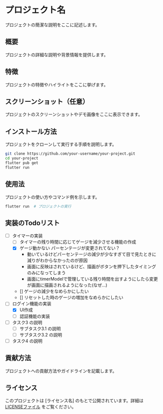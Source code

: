 # プロジェクト名

プロジェクトの簡潔な説明をここに記述します。

## 概要

プロジェクトの詳細な説明や背景情報を提供します。

## 特徴

プロジェクトの特徴やハイライトをここに挙げます。

## スクリーンショット（任意）

プロジェクトのスクリーンショットやデモ画像をここに表示できます。

## インストール方法

プロジェクトをクローンして実行する手順を説明します。

```bash
git clone https://github.com/your-username/your-project.git
cd your-project
flutter pub get
flutter run
```

## 使用法

プロジェクトの使い方やコマンド例を示します。

```bash
flutter run  # プロジェクトの実行
```

## 実装のTodoリスト

- [ ] タイマーの実装
  - [ ] タイマーの残り時間に応じてゲージを減少させる機能の作成
  - [x] ゲージ動かない パーセンテージが変更されてない？
    - 動いているけどパーセンテージの減少が少なすぎて目で見たときに減りがわからなかったのが原因
    - 画面に反映はされているけど、描画がボタンを押下したタイミングのみになってしまう
    - 画面にtimerModelで管理している残り時間を出すようにしたら変更が画面に描画されるようになった(なぜ...)
  - [] ゲージの減少をなめらかにしたい
  - [] リセットした時のゲージの増加をなめらかにしたい
- [ ] ログイン機能の実装
  - [x] UI作成
  - [ ] 認証機能の実装
- [ ] タスク3 の説明
  - [ ] サブタスク3.1 の説明
  - [ ] サブタスク3.2 の説明
- [ ] タスク4 の説明

## 貢献方法

プロジェクトへの貢献方法やガイドラインを記載します。

## ライセンス

このプロジェクトは [ライセンス名] のもとで公開されています。詳細は [LICENSEファイル](LICENSE) をご覧ください。
